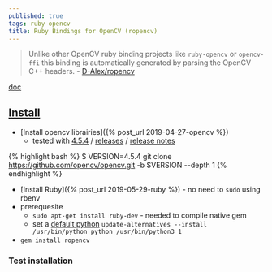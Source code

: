 ```yaml
---
published: true
tags: ruby opencv
title: Ruby Bindings for OpenCV (ropencv)
---
```

> Unlike other OpenCV ruby binding projects like `ruby-opencv` or `opencv-ffi` this binding is automatically generated by parsing the OpenCV C++ headers. - [D-Alex/ropencv](https://github.com/d-alex/ropencv)

[doc](http://www.rubydoc.info/gems/ropencv/0.0.7/OpenCV/)

## [Install](https://github.com/d-alex/ropencv#installation)

- [Install opencv librairies]({% post_url 2019-04-27-opencv %})
	- tested with [4.5.4](https://github.com/opencv/opencv/tree/4.5.4) / [releases](https://opencv.org/releases/) / [release notes](https://github.com/opencv/opencv/wiki/ChangeLog#version454)

{% highlight bash %}
$ VERSION=4.5.4 git clone https://github.com/opencv/opencv.git -b $VERSION --depth 1
{% endhighlight %}

- [Install Ruby]({% post_url 2019-05-29-ruby %}) - no need to `sudo` using rbenv
- prerequesite 
	- `sudo apt-get install ruby-dev`	- needed to compile native gem
	- set a [default python](https://stackoverflow.com/questions/68792446/how-to-set-python3-as-default) `update-alternatives --install  /usr/bin/python python /usr/bin/python3 1`
- `gem install ropencv`

### Test installation
